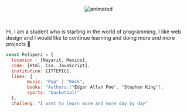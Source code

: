 
<p align="center"><img src="https://user-images.githubusercontent.com/91353587/162475833-99e48451-bc03-4088-90b1-8f9c310ce8ba.gif" alt="animated" /> </p><br>


Hi, I am a student who is starting in the world of programming, I like web design and I would like to continue learning and doing more and more projects 👋

```js
const Feliperz = {
  location : [Nayarit, Mexico],
  code: [Html, Css, JavaScript],
  institution: [ITTEPIC],
  likes: {
        music: "Pop" | "Rock",
        books: "Authors:["Edgar Allan Poe", "Stephen King"],
        sports: "basketball"
  },
  challeng: "I want to learn more and more day by day" 
```
<!--
**Feliperz/Feliperz** is a ✨ _special_ ✨ repository because its `README.md` (this file) appears on your GitHub profile.

Here are some ideas to get you started:

- 🔭 I’m currently working on ...
- 🌱 I’m currently learning ...
- 👯 I’m looking to collaborate on ...
- 🤔 I’m looking for help with ...
- 💬 Ask me about ...
- 📫 How to reach me: ...
- 😄 Pronouns: ...
- ⚡ Fun fact: ...
-->
